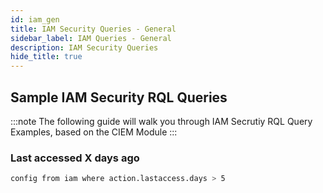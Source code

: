 ```yaml
---
id: iam_gen
title: IAM Security Queries - General
sidebar_label: IAM Queries - General
description: IAM Security Queries
hide_title: true
---
```


## Sample IAM Security RQL Queries

:::note
The following guide will walk you through IAM Secrutiy RQL Query Examples, based on the CIEM Module
:::

### Last accessed X days ago

```bash
config from iam where action.lastaccess.days > 5
```
